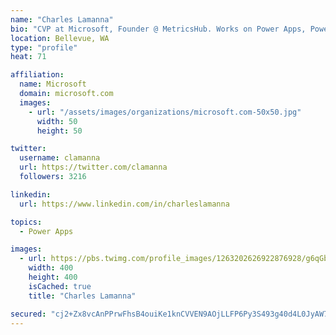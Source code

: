 ```yaml
---
name: "Charles Lamanna"
bio: "CVP at Microsoft, Founder @ MetricsHub. Works on Power Apps, Power Automate, Power Virtual Agent, Common Data Service and Dynamics 365."
location: Bellevue, WA
type: "profile"
heat: 71

affiliation:
  name: Microsoft
  domain: microsoft.com
  images:
    - url: "/assets/images/organizations/microsoft.com-50x50.jpg"
      width: 50
      height: 50

twitter:
  username: clamanna
  url: https://twitter.com/clamanna
  followers: 3216

linkedin:
  url: https://www.linkedin.com/in/charleslamanna

topics:
  - Power Apps

images:
  - url: https://pbs.twimg.com/profile_images/1263202626922876928/g6qGbHZ-_400x400.jpg
    width: 400
    height: 400
    isCached: true
    title: "Charles Lamanna"

secured: "cj2+Zx8vcAnPPrwFhsB4ouiKe1knCVVEN9AOjLLFP6Py3S493g40d4L0JyAW7A8RFegT7hL0gLCVrMB8uPWax6NB0UN89AZQBc2yFGgEzHiXgyvgsHG0AnLsYOhMIVq5jS6GDcjTnLCgHEwhz/MF4687R6aR7VBUQqQSpOF17tSNpdpmKfVIa+UitcxIj/Yua5i22TC2N+MSnzYmWVwxzSTu6my0yqCaTnR3In9o++7dKAOUxwxakwPIVpljpKKU2F2dLo3xOs1wDaKCA343JurprLiM2Xr8USoY+fCoUMnuGM1aYvoFginXaYadn1E8qT7FA5lENu8Q0nqCTsUmJ6sQsSAOyo+A29eSQ/fM4Jjja7MGnjq6oi5MjPtS0C5IasSxLKeS3xTL+skvG6WdTbjeDGENzygpVlIt+ocwe+c=;lawdbj3MmYCBzjd/qcNRlw=="
---
```


